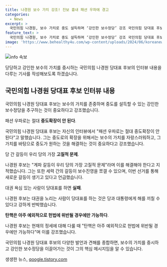 ```yaml
---
title: 나경원 보수 가치 강조! 진보 흉내 패션 우파에 경고
categories:
  - News
excerpt: >
  국민의힘 나경원, 보수 가치로 중도 설득하며 ‘강인한 보수정당’ 강조 국민의힘 당대표 후보인 나경원은 보수 가치를 중심으로 중도 확장을 목표로 강인한 보수정당을 강조하고 있다. 그는 계파 갈등 해소를 중요시하며, 대권 욕심이 있는 사람이 당대표로 선출되면 실패할 것이라고 밝혔다. 또한, 당정일체가 아닌 당정동행을 강조하며, 당에서 일어나는 문제에 대한 책임과 쇄신을 약속했다.
feature_text: >
  국민의힘 나경원, 보수 가치로 중도 설득하며 ‘강인한 보수정당’ 강조 국민의힘 당대표 후보인 나경원은 보수 가치를 중심으로 중도 확장을 목표로 강인한 보수정당을 강조하고 있다. 그는 계파 갈등 해소를 중요시하며, 대권 욕심이 있는 사람이 당대표로 선출되면 실패할 것이라고 밝혔다. 또한, 당정일체가 아닌 당정동행을 강조하며, 당에서 일어나는 문제에 대한 책임과 쇄신을 약속했다.
image: 'https://www.behealthy4u.com/wp-content/uploads/2024/06/koreanews.jpg'
---
```


<p><img src="https://www.behealthy4u.com/wp-content/uploads/2024/06/koreanews.jpg" alt="info 속보" /></p>

<p>당당하고 강인한 보수의 가치를 중시하는 국민의힘 나경원 당대표 후보의 인터뷰 내용을 다루는 기사를 작성해보도록 하겠습니다.</p>

<h2 data-ke-size="size26">국민의힘 나경원 당대표 후보 인터뷰 내용</h2>

<p>국민의힘 나경원 당대표 후보는 보수의 가치를 존중하며 중도를 설득할 수 있는 강인한 보수정당을 추구하는 것이 중요하다고 강조했습니다.</p>

<p data-ke-size="size16">패션 우파로는 절대 <b>중도확장이 안 된다</b>.</p>

<p>국민의힘 나경원 당대표 후보는 자신의 인터뷰에서 "패션 우파로는 절대 중도확장이 안 된다"고 말했습니다. 그는 중도로의 확장을 위해서는 보수의 가치를 자랑스러워하고, 그 가치를 바탕으로 중도가 원하는 것을 해결하는 것이 중요하다고 강조했습니다.</p>

<p data-ke-size="size16">당 간 갈등이 우리 당의 가장 <b>고질적 문제</b>.</p>

<p>나경원 후보는 "계파 갈등이 우리 당의 가장 고질적 문제"라며 이를 해결해야 한다고 지적했습니다. 그는 또한 세력 간의 갈등이 보수진영을 쪼갤 수 있으며, 이번 선거를 통해 새로운 갈등이 생기고 있다고 언급했습니다.</p>

<p data-ke-size="size16">대권 욕심 있는 사람이 당대표를 하면 <b>실패</b>.</p>

<p>나경원 후보는 대권을 노리는 사람이 당대표를 하는 것은 당과 대통령에게 해를 끼칠 수 있다고 강하게 반박했습니다.</p>

<p data-ke-size="size16"><b>탄핵은 아주 예외적으로 헌법에 위반될 경우에만 가능하다</b>.</p>

<p>나경원 후보는 현재의 정세에 대해 다룰 때 "탄핵은 아주 예외적으로 헌법에 위반될 경우에만 가능하다"며 이를 강조했습니다.</p>

<p>국민의힘 나경원 당대표 후보의 다양한 발언과 견해를 종합하면, 보수의 가치를 중시하고 강인한 보수정당을 이끌어가는 것이 그의 핵심 메시지임을 알 수 있습니다.</p>
생생한 뉴스, <a href="https://qoogle.tistory.com" rel="dofollow">qoogle.tistory.com</a>


